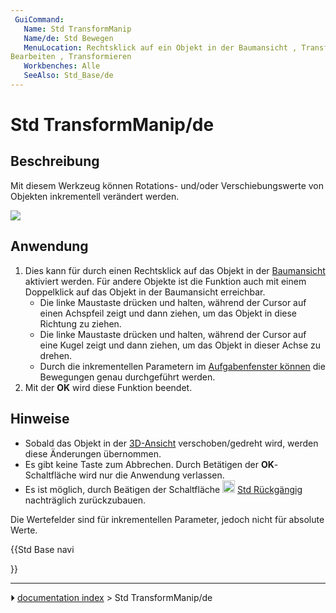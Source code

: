 ```yaml
---
 GuiCommand:
   Name: Std TransformManip
   Name/de: Std Bewegen
   MenuLocation: Rechtsklick auf ein Objekt in der Baumansicht , Transformieren
Bearbeiten , Transformieren
   Workbenches: Alle
   SeeAlso: Std_Base/de
---
```


# Std TransformManip/de

## Beschreibung

Mit diesem Werkzeug können Rotations- und/oder Verschiebungswerte von Objekten inkrementell verändert werden.

![](images/Manipulators.png )

## Anwendung

1.  Dies kann für durch einen Rechtsklick auf das Objekt in der [Baumansicht](Tree_view/de.md) aktiviert werden. Für andere Objekte ist die Funktion auch mit einem Doppelklick auf das Objekt in der Baumansicht erreichbar.
    -   Die linke Maustaste drücken und halten, während der Cursor auf einen Achspfeil zeigt und dann ziehen, um das Objekt in diese Richtung zu ziehen.
    -   Die linke Maustaste drücken und halten, während der Cursor auf eine Kugel zeigt und dann ziehen, um das Objekt in dieser Achse zu drehen.
    -   Durch die inkrementellen Parametern im [Aufgabenfenster können](Task_panel/de.md) die Bewegungen genau durchgeführt werden.
2.  Mit der **OK** wird diese Funktion beendet.

## Hinweise

-   Sobald das Objekt in der [3D-Ansicht](3D_view/de.md) verschoben/gedreht wird, werden diese Änderungen übernommen.
-   Es gibt keine Taste zum Abbrechen. Durch Betätigen der **OK**-Schaltfläche wird nur die Anwendung verlassen.
-   Es ist möglich, durch Beätigen der Schaltfläche <img alt="" src=images/Std_Undo.svg  style="width:20px;"> [Std Rückgängig](Std_Undo/de.md) nachträglich zurückzubauen.

Die Wertefelder sind für inkrementellen Parameter, jedoch nicht für absolute Werte.





{{Std Base navi

}}



---
⏵ [documentation index](../README.md) > Std TransformManip/de
